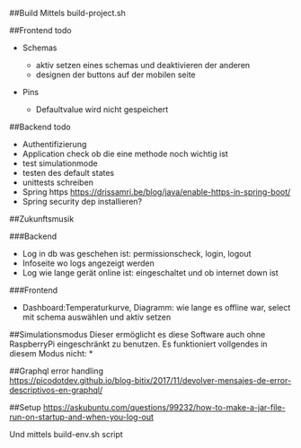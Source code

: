 ##Build
Mittels build-project.sh

##Frontend todo
* Schemas
  * aktiv setzen eines schemas und deaktivieren der anderen
  * designen der buttons auf der mobilen seite
  
* Pins
  * Defaultvalue wird nicht gespeichert
  
  
##Backend todo
* Authentifizierung 
* Application check ob die eine methode noch wichtig ist
* test simulationmode
* testen des default states
* unittests schreiben
* Spring https https://drissamri.be/blog/java/enable-https-in-spring-boot/
* Spring security dep installieren?

##Zukunftsmusik

###Backend
* Log in db was geschehen ist: permissionscheck, login, logout
* Infoseite wo logs angezeigt werden
* Log wie lange gerät online ist: eingeschaltet und ob internet down ist


###Frontend
* Dashboard:Temperaturkurve, Diagramm: wie lange es offline war, select mit schema auswählen und aktiv setzen


##Simulationsmodus
Dieser ermöglicht es diese Software auch ohne RaspberryPi eingeschränkt zu benutzen. 
Es funktioniert vollgendes in diesem Modus nicht:
* 

##Graphql error handling  
https://picodotdev.github.io/blog-bitix/2017/11/devolver-mensajes-de-error-descriptivos-en-graphql/

##Setup
https://askubuntu.com/questions/99232/how-to-make-a-jar-file-run-on-startup-and-when-you-log-out

Und mittels build-env.sh script